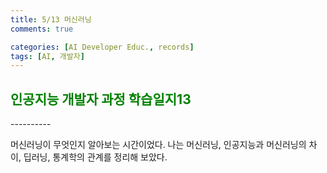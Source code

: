 ```yaml
---
title: 5/13 머신러닝
comments: true

categories: [AI Developer Educ., records]
tags: [AI, 개발자]
---
```


<h2><span style="color:green"> 
인공지능 개발자 과정 학습일지13 </span></h2>
----------

머신러닝이 무엇인지 알아보는 시간이었다. 나는 머신러닝, 인공지능과 머신러닝의 차이, 딥러닝, 통계학의 관계를 정리해 보았다.

